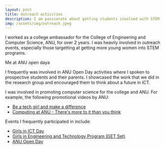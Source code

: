 ```yaml
---
layout: post
title: Outreach activities
description: I am passionate about getting students involved with STEM.
img: /assets/img/outreach.jpeg
---
```



I worked as a college ambassador for the College of Engineering and Computer Science, ANU, for over 2 years. I was heavily involved in outreach events, especially those targetting at getting more young women into STEM programs.

<div class="img_row">
    <img class="col one" src="{{ site.baseurl }}/assets/img/outreach.jpeg" alt="" title="example image"/>
</div>
<div class="col three caption">
	Me at ANU open daya
</div>

I frequently was involved in ANU Open Day activities where I spoken to prospective students and their parents. I showcased the work that we did in the research group and encouraged them to think about a future in ICT.

I was involved in promoting computer science for the college and ANU. For example, the following promotional videos by ANU:

- [Be a tech girl and make a difference](https://www.youtube.com/watch?v=bjNItnI1dBE)
- [Computing at ANU - There's more to it than you think](https://www.youtube.com/watch?v=G_w5vV76flw)

Events I frequently participated in include: 

- [Girls in ICT Day](https://cecs.anu.edu.au/events/girls-ict-day)
- [Girls in Engineering and Technology Program (GET Set)](https://cecs.anu.edu.au/events/get-set)
- [ANU Open Day](http://www.anu.edu.au/study/choose-anu/open-day-2016)
 
<!-- I coordinated the development of a workshop to be used as an ongoing outreach program for the college. -->

<!-- See the <a href="#workshop">HCC workshop </a> for more details.</p> -->
